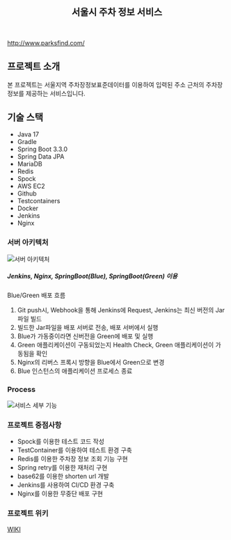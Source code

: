 <div align="center">
  <br>
  <h2> 서울시 주차 정보 서비스 </h2>
</div>
<br>

http://www.parksfind.com/

## 프로젝트 소개

본 프로젝트는 서울지역 주차장정보표준데이터를 이용하여 입력된 주소 근처의 주차장 정보를 제공하는
서비스입니다. 

## 기술 스택

- Java 17
- Gradle
- Spring Boot 3.3.0
- Spring Data JPA
- MariaDB
- Redis
- Spock
- AWS EC2
- Github
- Testcontainers
- Docker
- Jenkins
- Nginx

### 서버 아키텍처

![서버 아키텍처](https://github.com/seeeeeeong/parkfind/assets/136677284/fe6f7b66-b4b3-47a5-81a9-1231f2027d30)

##### Jenkins, Nginx, SpringBoot(Blue), SpringBoot(Green) 이용

Blue/Green 배포 흐름

1. Git push시, Webhook을 통해 Jenkins에 Request, Jenkins는 최신 버전의 Jar 파일 빌드
2. 빌드한 Jar파일을 배포 서버로 전송, 배포 서버에서 실행
3. Blue가 가동중이라면 신버전을 Green에 배포 및 실행
4. Green 애플리케이션이 구동되었는지 Health Check, Green 애플리케이션이 가동됨을 확인
5. Nginx의 리버스 프록시 방향을 Blue에서 Green으로 변경
6. Blue 인스턴스의 애플리케이션 프로세스 종료


### Process

![서비스 세부 기능](https://github.com/seeeeeeong/parkfind/assets/136677284/6b26a812-ad54-475f-8095-047aad1fc596)


### 프로젝트 중점사항

- Spock를 이용한 테스트 코드 작성
- TestContainer를 이용하여 테스트 환경 구축
- Redis를 이용한 주차장 정보 조회 기능 구현
- Spring retry를 이용한 재처리 구현
- base62를 이용한 shorten url 개발
- Jenkins를 사용하여 CI/CD 환경 구축
- Nginx를 이용한 무중단 배포 구현

### 프로젝트 위키

[WIKI](/parkfind_wiki.md)





